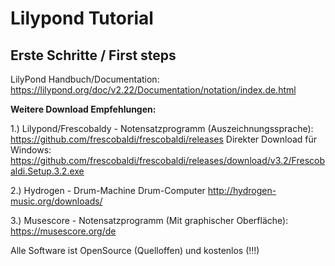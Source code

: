 # Lilypond Tutorial
## Erste Schritte / First steps

LilyPond Handbuch/Documentation:  
https://lilypond.org/doc/v2.22/Documentation/notation/index.de.html


**Weitere Download Empfehlungen:**

1.) Lilypond/Frescobaldy - Notensatzprogramm (Auszeichnungssprache): https://github.com/frescobaldi/frescobaldi/releases
     Direkter Download für Windows: https://github.com/frescobaldi/frescobaldi/releases/download/v3.2/Frescobaldi.Setup.3.2.exe

2.) Hydrogen - Drum-Machine Drum-Computer http://hydrogen-music.org/downloads/

3.) Musescore - Notensatzprogramm (Mit graphischer Oberfläche): https://musescore.org/de

Alle Software ist OpenSource (Quelloffen) und kostenlos (!!!)
